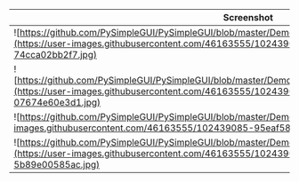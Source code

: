 
|Screenshot|Demo File|
|--|--|
| ![https://github.com/PySimpleGUI/PySimpleGUI/blob/master/DemoPrograms/Demo_Borderless_Window.py](https://user-images.githubusercontent.com/46163555/102439082-95525f00-3feb-11eb-89dd-74cca02bb2f7.jpg) | https://github.com/PySimpleGUI/PySimpleGUI/blob/master/DemoPrograms/Demo_Borderless_Window.py |
| ![https://github.com/PySimpleGUI/PySimpleGUI/blob/master/DemoPrograms/Demo_Base64_Image_Encoder.py](https://user-images.githubusercontent.com/46163555/102439083-95eaf580-3feb-11eb-8c27-07674e60e3d1.jpg) | https://github.com/PySimpleGUI/PySimpleGUI/blob/master/DemoPrograms/Demo_Base64_Image_Encoder.py |
| ![https://github.com/PySimpleGUI/PySimpleGUI/blob/master/DemoPrograms/Demo_Bar_Chart.py](https://user-images.githubusercontent.com/46163555/102439085-95eaf580-3feb-11eb-81f1-e0f3b34dd4a1.jpg) | https://github.com/PySimpleGUI/PySimpleGUI/blob/master/DemoPrograms/Demo_Bar_Chart.py |
| ![https://github.com/PySimpleGUI/PySimpleGUI/blob/master/DemoPrograms/Demo_All_Widgets.py](https://user-images.githubusercontent.com/46163555/102439086-95eaf580-3feb-11eb-8215-5b89e00585ac.jpg) | https://github.com/PySimpleGUI/PySimpleGUI/blob/master/DemoPrograms/Demo_All_Widgets.py |

